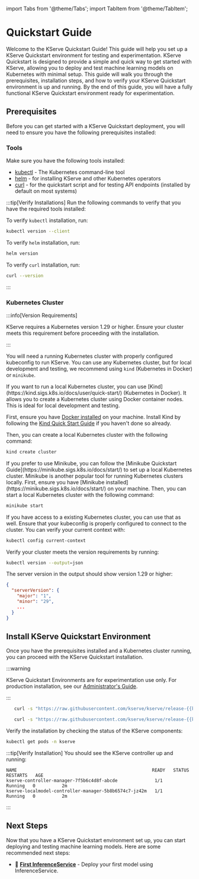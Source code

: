 import Tabs from '@theme/Tabs';
import TabItem from '@theme/TabItem';

# Quickstart Guide
Welcome to the KServe Quickstart Guide! This guide will help you set up a KServe Quickstart environment for testing and experimentation. KServe Quickstart is designed to provide a simple and quick way to get started with KServe, allowing you to deploy and test machine learning models on Kubernetes with minimal setup.
This guide will walk you through the prerequisites, installation steps, and how to verify your KServe Quickstart environment is up and running. By the end of this guide, you will have a fully functional KServe Quickstart environment ready for experimentation.

## Prerequisites
Before you can get started with a KServe Quickstart deployment, you will need to ensure you have the following prerequisites installed:

### Tools
Make sure you have the following tools installed:
- [kubectl](https://kubernetes.io/docs/tasks/tools/#kubectl) - The Kubernetes command-line tool
- [helm](https://helm.sh/docs/intro/install/) - for installing KServe and other Kubernetes operators
- [curl](https://curl.se/docs/install.html) - for the quickstart script and for testing API endpoints (installed by default on most systems)

:::tip[Verify Installations]
Run the following commands to verify that you have the required tools installed:

To verify `kubectl` installation, run:
```bash
kubectl version --client
```

To verify `helm` installation, run:
```bash
helm version
```

To verify `curl` installation, run:
```bash
curl --version
```
:::

### Kubernetes Cluster
<!-- TODO: Make the minimum kubernetes version constant so it can be reused in other places. -->
:::info[Version Requirements]

KServe requires a Kubernetes version 1.29 or higher. Ensure your cluster meets this requirement before proceeding with the installation.

:::

You will need a running Kubernetes cluster with properly configured kubeconfig to run KServe. You can use any Kubernetes cluster, but for local development and testing, we recommend using `kind` (Kubernetes in Docker) or `minikube`.

<Tabs>
<TabItem value="kind" label="Local Kind Cluster" default>
If you want to run a local Kubernetes cluster, you can use [Kind](https://kind.sigs.k8s.io/docs/user/quick-start/) (Kubernetes in Docker). It allows you to create a Kubernetes cluster using Docker container nodes. This is ideal for local development and testing.

First, ensure you have [Docker installed](https://docs.docker.com/engine/install/) on your machine. Install Kind by following the [Kind Quick Start Guide](https://kind.sigs.k8s.io/docs/user/quick-start/) if you haven't done so already.

Then, you can create a local Kubernetes cluster with the following command:

```bash
kind create cluster
```
</TabItem>
<TabItem value="minikube" label="Local Minikube Cluster">
If you prefer to use Minikube, you can follow the [Minikube Quickstart Guide](https://minikube.sigs.k8s.io/docs/start/) to set up a local Kubernetes cluster. Minikube is another popular tool for running Kubernetes clusters locally.
First, ensure you have [Minikube installed](https://minikube.sigs.k8s.io/docs/start/) on your machine. Then, you can start a local Kubernetes cluster with the following command:

```bash
minikube start
```
</TabItem>
<TabItem value="remote" label="Existing Kubernetes Cluster">
If you have access to a existing Kubernetes cluster, you can use that as well. Ensure that your kubeconfig is properly configured to connect to the cluster. You can verify your current context with:

```bash
kubectl config current-context
```
Verify your cluster meets the version requirements by running:

```bash
kubectl version --output=json
```
The server version in the output should show version 1.29 or higher:
```json
{
  "serverVersion": {
    "major": "1",
    "minor": "29",
    ...
  }
}
```
</TabItem>

</Tabs>



## Install KServe Quickstart Environment
Once you have the prerequisites installed and a Kubernetes cluster running, you can proceed with the KServe Quickstart installation.

:::warning
    
KServe Quickstart Environments are for experimentation use only. For production installation, see our [Administrator's Guide](../admin-guide/overview.md).

:::

<Tabs groupId="deployment-type">
<TabItem value="raw" label="Raw Deployment" default>

```bash
   curl -s "https://raw.githubusercontent.com/kserve/kserve/release-{{kserveDocsVersion}}/hack/quick_install.sh" | bash -r
```

</TabItem>
<TabItem value="serverless" label="Serverless">

```bash
   curl -s "https://raw.githubusercontent.com/kserve/kserve/release-{{kserveDocsVersion}}/hack/quick_install.sh" | bash
```
</TabItem>
</Tabs>

Verify the installation by checking the status of the KServe components:

```bash
kubectl get pods -n kserve
```
:::tip[Verify Installation]
You should see the KServe controller up and running:
```plaintext
NAME                                                   READY   STATUS    RESTARTS   AGE
kserve-controller-manager-7f5b6c4d8f-abcde              1/1     Running   0          2m
kserve-localmodel-controller-manager-5b8b6574c7-jz42m   1/1     Running   0          2m
```
:::

## Next Steps
Now that you have a KServe Quickstart environment set up, you can start deploying and testing machine learning models. Here are some recommended next steps:
- 📖 **[First InferenceService](first-isvc.md)** - Deploy your first model using InferenceService.
